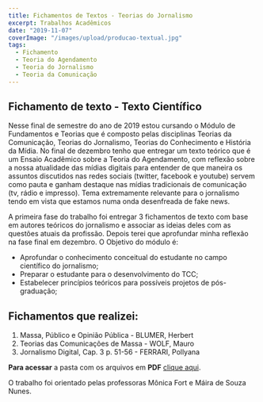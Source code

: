```yaml
---
title: Fichamentos de Textos - Teorias do Jornalismo
excerpt: Trabalhos Acadêmicos
date: "2019-11-07"
coverImage: "/images/upload/producao-textual.jpg"
tags:
  - Fichamento
  - Teoria do Agendamento
  - Teoria do Jornalismo
  - Teoria da Comunicação
---
```


## Fichamento de texto - Texto Científico

Nesse final de semestre do ano de 2019 estou cursando o Módulo de Fundamentos e Teorias que é composto pelas disciplinas Teorias da Comunicação, Teorias do Jornalismo, Teorias do Conhecimento e História da Mídia. No final de dezembro tenho que entregar um texto teórico que é um Ensaio Acadêmico sobre a Teoria do Agendamento, com reflexão sobre a nossa atualidade das mídias digitais para entender de que maneira os assuntos discutidos nas redes sociais (twitter, facebook e youtube) servem como pauta e ganham destaque nas mídias tradicionais de comunicação (tv, rádio e impresso). Tema extremamente relevante para o jornalismo tendo em vista que estamos numa onda desenfreada de fake news.

A primeira fase do trabalho foi entregar 3 fichamentos de texto com base em autores teóricos do jornalismo e associar as ideias deles com as questões atuais da profissão. Depois terei que aprofundar minha reflexão na fase final em dezembro. O Objetivo do módulo é:

- Aprofundar o conhecimento conceitual do estudante no campo científico do jornalismo;
- Preparar o estudante para o desenvolvimento do TCC;
- Estabelecer princípios teóricos para possíveis projetos de pós-graduação;

## Fichamentos que realizei:

1. Massa, Público e Opinião Pública - BLUMER, Herbert
2. Teorias das Comunicações de Massa - WOLF, Mauro
3. Jornalismo Digital, Cap. 3 p. 51-56 - FERRARI, Pollyana

**Para acessar** a pasta com os arquivos em **PDF** [clique aqui](https://drive.google.com/drive/u/1/folders/1rsB334yZPXFrM4V3_frkDxt_-HpmzldL).

O trabalho foi orientado pelas professoras Mônica Fort e Máira de Souza Nunes.

